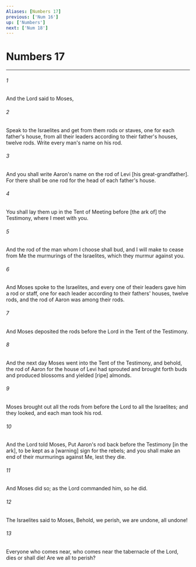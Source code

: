 ```yaml
---
Aliases: [Numbers 17]
previous: ['Num 16']
up: ['Numbers']
next: ['Num 18']
---
```

# Numbers 17

***

###### 1 

And the Lord said to Moses, 

###### 2 

Speak to the Israelites and get from them rods or staves, one for each father's house, from all their leaders according to their father's houses, twelve rods. Write every man's name on his rod. 

###### 3 

And you shall write Aaron's name on the rod of Levi [his great-grandfather]. For there shall be one rod for the head of each father's house. 

###### 4 

You shall lay them up in the Tent of Meeting before [the ark of] the Testimony, where I meet with you. 

###### 5 

And the rod of the man whom I choose shall bud, and I will make to cease from Me the murmurings of the Israelites, which they murmur against you. 

###### 6 

And Moses spoke to the Israelites, and every one of their leaders gave him a rod or staff, one for each leader according to their fathers' houses, twelve rods, and the rod of Aaron was among their rods. 

###### 7 

And Moses deposited the rods before the Lord in the Tent of the Testimony. 

###### 8 

And the next day Moses went into the Tent of the Testimony, and behold, the rod of Aaron for the house of Levi had sprouted and brought forth buds and produced blossoms and yielded [ripe] almonds. 

###### 9 

Moses brought out all the rods from before the Lord to all the Israelites; and they looked, and each man took his rod. 

###### 10 

And the Lord told Moses, Put Aaron's rod back before the Testimony [in the ark], to be kept as a [warning] sign for the rebels; and you shall make an end of their murmurings against Me, lest they die. 

###### 11 

And Moses did so; as the Lord commanded him, so he did. 

###### 12 

The Israelites said to Moses, Behold, we perish, we are undone, all undone! 

###### 13 

Everyone who comes near, who comes near the tabernacle of the Lord, dies or shall die! Are we all to perish?
